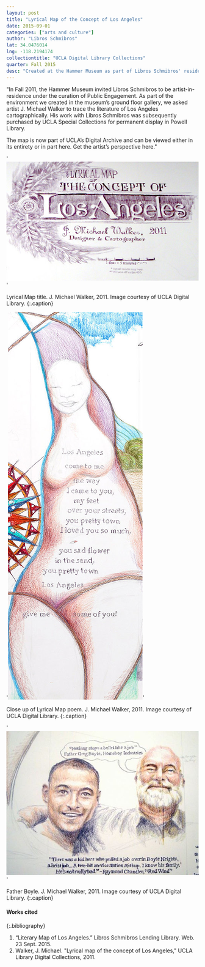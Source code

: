 ```yaml
---
layout: post
title: "Lyrical Map of the Concept of Los Angeles"
date: 2015-09-01
categories: ["arts and culture"]
author: "Libros Schmibros"
lat: 34.0476014
lng: -118.2194174
collectiontitle: "UCLA Digital Library Collections"
quarter: Fall 2015
desc: "Created at the Hammer Museum as part of Libros Schmibros' residency, the Lyrical Map of the Concept of Los Angeles is held at UCLA's Powell Library."
---
```

&quot;In Fall 2011, the Hammer Museum invited Libros Schmibros to be artist-in-residence under the curation of Public Engagement. As part of the environment we created in the museum’s ground floor gallery, we asked artist J. Michael Walker to trace the literature of Los Angeles cartographically. His work with Libros Schmibros was subsequently purchased by UCLA Special Collections for permanent display in Powell Library.

The map is now part of UCLA’s Digital Archive and can be viewed either in its entirety or in part here. Get the artist’s perspective here.&quot;


'![Image of the hand-drawn title of the work. Reads: Lyrical map of the concept of Los Angeles. J. Michael Walker, 2011. Designer & Cartographer.](images/lyrical1.jpg)'

Lyrical Map title. J. Michael Walker, 2011. Image courtesy of UCLA Digital Library.
   {:.caption}

'![Conceptual drawing of female figure with a poem enclosed in the figure.](images/lyrical2.jpg)'

Close up of Lyrical Map poem. J. Michael Walker, 2011. Image courtesy of UCLA Digital Library.
   {:.caption}

'![Drawing of Father Boyle with youth, reads: &#34;Nothing stops a bullet like a job,&#34; Father Greg Boyle, Homeboy Industries.](images/lyrical3.jpg)'

Father Boyle. J. Michael Walker, 2011. Image courtesy of UCLA Digital Library.
   {:.caption}


#### Works cited

{:.bibliography}
1. “Literary Map of Los Angeles.” Libros Schmibros Lending Library. Web. 23 Sept. 2015.
2. Walker, J. Michael. &quot;Lyrical map of the concept of Los Angeles,&quot; UCLA Library Digital Collections, 2011.
